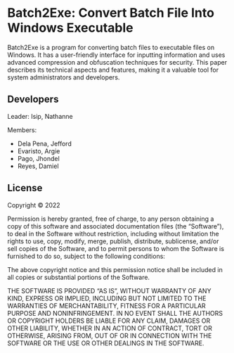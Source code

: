 # Batch2Exe: Convert Batch File Into Windows Executable

Batch2Exe is a program for converting batch files to executable files on Windows. It has a user-friendly interface for inputting information and uses advanced compression and obfuscation techniques for security. This paper describes its technical aspects and features, making it a valuable tool for system administrators and developers.

## Developers

Leader: Isip, Nathanne

Members:
- Dela Pena, Jefford
- Evaristo, Argie
- Pago, Jhondel
- Reyes, Damiel

## License

Copyright © 2022

Permission is hereby granted, free of charge, to any person obtaining a copy of this software and associated documentation files (the “Software”), to deal in the Software without restriction, including without limitation the rights to use, copy, modify, merge, publish, distribute, sublicense, and/or sell copies of the Software, and to permit persons to whom the Software is furnished to do so, subject to the following conditions:

The above copyright notice and this permission notice shall be included in all copies or substantial portions of the Software.

THE SOFTWARE IS PROVIDED “AS IS”, WITHOUT WARRANTY OF ANY KIND, EXPRESS OR IMPLIED, INCLUDING BUT NOT LIMITED TO THE WARRANTIES OF MERCHANTABILITY, FITNESS FOR A PARTICULAR PURPOSE AND NONINFRINGEMENT. IN NO EVENT SHALL THE AUTHORS OR COPYRIGHT HOLDERS BE LIABLE FOR ANY CLAIM, DAMAGES OR OTHER LIABILITY, WHETHER IN AN ACTION OF CONTRACT, TORT OR OTHERWISE, ARISING FROM, OUT OF OR IN CONNECTION WITH THE SOFTWARE OR THE USE OR OTHER DEALINGS IN THE SOFTWARE.